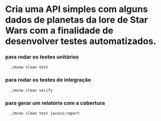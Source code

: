 # Cria uma API simples com alguns dados de planetas da lore de Star Wars com a finalidade de desenvolver testes automatizados.

### para rodar os testes unitários
```
  ./mvnw clean test
```

### para rodar os testes de integração
```
  ./mvnw clean verify
```

### para gerar um relatório com a cobertura
```
  ./mvnw clean test jacoco:report
```

